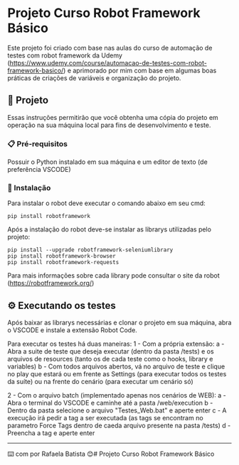# Projeto Curso Robot Framework Básico

Este projeto foi criado com base nas aulas do curso de automação de testes com robot framework da Udemy (https://www.udemy.com/course/automacao-de-testes-com-robot-framework-basico/) e aprimorado por mim com base em algumas boas práticas de criações de variáveis e organização do projeto.

## 🚀 Projeto

Essas instruções permitirão que você obtenha uma cópia do projeto em operação na sua máquina local para fins de desenvolvimento e teste.

### 📋 Pré-requisitos

Possuir o Python instalado em sua máquina e um editor de texto (de preferência VSCODE)

### 🔧 Instalação

Para instalar o robot deve executar o comando abaixo em seu cmd:

```
pip install robotframework
```

Após a instalação do robot deve-se instalar as librarys utilizadas pelo projeto:

```
pip install --upgrade robotframework-seleniumlibrary
pip install robotframework-browser
pip install robotframework-requests
```

Para mais informações sobre cada library pode consultar o site da robot (https://robotframework.org/)

## ⚙️ Executando os testes

Após baixar as librarys necessárias e clonar o projeto em sua máquina, abra o VSCODE e instale a extensão Robot Code.

Para executar os testes há duas maneiras:
1 - Com a própria extensão:
  a - Abra a suite de teste que deseja executar (dentro da pasta /tests) e os arquivos de resources (tanto os de cada teste como o hooks, library e variables)
  b - Com todos arquivos abertos, vá no arquivo de teste e clique no play que estará ou em frente as Settings (para executar todos os testes da suíte) ou na frente do cenário (para executar um cenário só)
 
2 - Com o arquivo batch (implementado apenas nos cenários de WEB):
  a - Abra o terminal do VSCODE e caminhe até a pasta /web/execution
  b - Dentro da pasta selecione o arquivo "Testes_Web.bat" e aperte enter
  c - A execução irá pedir a tag a ser executada (as tags se encontram no parametro Force Tags dentro de caeda arquivo presente na pasta /tests)
  d - Preencha a tag e aperte enter
  
---
⌨️ com por Rafaela Batista 😊# Projeto Curso Robot Framework Básico

